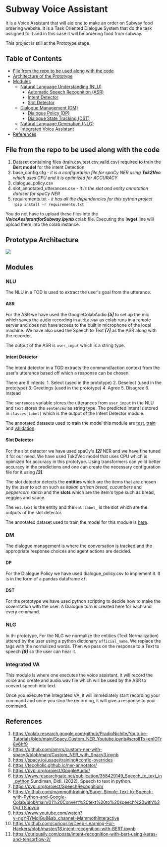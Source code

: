 # Subway Voice Assistant

It is a Voice Assistant that will aid one to make an order on Subway food ordering website. It is a Task Oriented Dialogue System that do the task assigned to it and in this case it will be ordering food from subway. 

This project is still at the Prototype stage.

## Table of Contents
- [File from the repo to be used along with the code](#File-from-the-repo-to-be-used-along-with-the-code)
- [Architecture of the Prototype](#Prototype-Architecture)
- [Modules](#Modules)
    - [Natural Language Understanding (NLU)](#NLU)
        - [Automatic Speech Recognition (ASR)](#ASR)
        - [Intent Detector](#Intent-Detector)
        - [Slot Detector](#Slot-Detector)
    - [Dialogue Management (DM)](#DM)
        - [Dialogue Policy (DP)](#DP)
        - [Dialogue State Tracking (DST)](#DST)
    - [Natural Language Generation (NLG)](#NLG)
    - [Integrated Voice Assistant](#Integrated-VA)
 - [References](#References)


## File from the repo to be used along with the code

1. Dataset containing files (train.csv,test.csv,valid.csv) required to train the __Bert model__ for the intent Detection 
2. base_config.cfg - _it is a configuration file for spaCy NER using __Tok2Vec__ which uses CPU and it is optimized for ACCURACY_
3. dialogue_policy.csv 
4. slot_annotated_utterances.csv - _it is the slot and entity annotation dataset for spaCy NER_
5. requirements.txt - _it has all the dependencies for this python project_
```!pip install -r requirements.txt```

You do not have to upload these files into the ___VoiceAssistantforSubway.ipynb___ colab file. Executing the __!wget__ line will upload them into the colab instance.

## Prototype Architecture

![](CS_733_Architecture.png)

## Modules

### NLU
    
The NLU in a TOD is used to extract the user's goal from the utterance. 

#### ASR
    
For the ASR we have used the GoogleColabAudio ___[5]___ to set up the mic which saves the audio recording in ```audio.wav``` as colab runs in a remote server and does not have access to the built in microphone of the local machine. We have also used the Speech to Text ___[7]___ as the ASR along with the recorder.

The output of the ASR is ```user_input``` which is a string type.

#### Intent Detector

The intent detector in a TOD extracts the command/action context from the user's utterance based off which a response can be chosen.

There are 6 intents:
    1. Select (used in the prototype)
    2. Deselect (used in the prototype)
    3. Greetings (used in the prototype)
    4. Agree
    5. Disagree
    6. Instead
    
The ```sentences``` variable stores the utterances from ```user_input``` in the NLU and ```text``` stores the ```sentences``` as string type.
The predicted intent is stored in ```classes[label]``` which is the output of the Intent Detector module.

The annotated datasets used to train the model this module are [test](https://github.com/nvasu001/CS-733-Voice-Assistant-for-Food-Ordering/blob/main/test.csv), [train](https://github.com/nvasu001/CS-733-Voice-Assistant-for-Food-Ordering/blob/main/train.csv) and [validation](https://github.com/nvasu001/CS-733-Voice-Assistant-for-Food-Ordering/blob/main/valid.csv).
    
#### Slot Detector

For the slot detector we have used spaCy's ___[2]___ NER and we have fine tuned it for our need. We have used Tok2Vec model that uses CPU which is opimized for accuracy in this prototype. Using transformers can yeild better accuracy in the predictions and one can create the necessary configuration file for it using ___[3]___.
    
The slot detector detects the __entities__ which are the items that are chosen by the user to act on such as _italian artisan bread_, _cucumbers_ and _peppercorn ranch_ and the __slots__ which are the item's type such as bread, veggies and sauce. 

The ```ent.text``` is the entity and the ```ent.label_``` is the slot which are the outputs of the slot detector.

The annotated dataset used to train the model for this module is [here](https://github.com/nvasu001/CS-733-Voice-Assistant-for-Food-Ordering/blob/main/slot_annotated_utterances.json).
    
### DM
    
The dialogue management is where the conversation is tracked and the appropriate response choices and agent actions are decided. 
    
#### DP

For the Dialogue Policy we have used dialogue_policy.csv to implement it. It is in the form of a pandas dataframe ```df```.
    
#### DST 

For the prototype we have used python scripting to decide how to make the coverstation with the user. A Dialogue turn is created here for each and every command.

### NLG 

In thi prototype, For the NLG we normalize the entities (Text Normalization) uttered by the user using a python dictionary ```official_name```. We replace the <ref> tags with the normalized words. Then we pass on the response to a Text to speech ___[8]___ so the user can hear it. 

### Integrated VA

This module is where one executes the voice assistant. It will record the voice and create and audio.wav file which will be used by the ASR to convert speech into text.

Once you execute the Integrated VA, it will immediately start recording your command and once you stop the recording, it will give a response to your command.
      
## References
1.  https://colab.research.google.com/github/PradipNichite/Youtube-Tutorials/blob/main/Spacy_Custom_NER_Youtube.ipynb#scrollTo=enIOTr8y6hf9
2.  https://github.com/amrrs/custom-ner-with-spacy3/blob/main/Custom_NER_with_Spacy3.ipynb
3.  https://spacy.io/usage/training#config-overrides
4.  https://tecoholic.github.io/ner-annotator/
5.  https://pypi.org/project/GoogleAudio/
6.  https://www.researchgate.net/publication/358429149_Speech_to_text_in_python Sundiman, Didi. (2022). Speech to text in python.
7.  https://pypi.org/project/SpeechRecognition/
8.  https://github.com/mammothtraining/Super-Simple-Text-to-Speech-with-Python-and-Google-Colab/blob/main/01%20Convert%20text%20to%20speech%20with%20gTTS.ipynb
9.  https://www.youtube.com/watch?v=ngYRYMoIGu8&ab_channel=MammothInteractive
10.  https://github.com/curiousily/Deep-Learning-For-Hackers/blob/master/18.intent-recognition-with-BERT.ipynb
11. https://curiousily.com/posts/intent-recognition-with-bert-using-keras-and-tensorflow-2/
